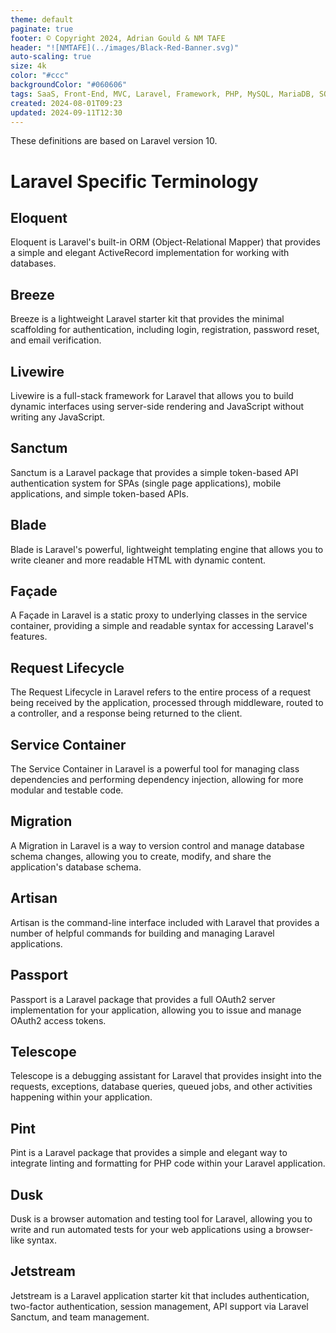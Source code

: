 ```yaml
---
theme: default
paginate: true
footer: © Copyright 2024, Adrian Gould & NM TAFE
header: "![NMTAFE](../images/Black-Red-Banner.svg)"
auto-scaling: true
size: 4k
color: "#ccc"
backgroundColor: "#060606"
tags: SaaS, Front-End, MVC, Laravel, Framework, PHP, MySQL, MariaDB, SQLite, Testing, Unit Testing, Feature Testing, PEST
created: 2024-08-01T09:23
updated: 2024-09-11T12:30
---
```


These definitions are based on Laravel version 10.

# Laravel Specific Terminology


## Eloquent

Eloquent is Laravel's built-in ORM (Object-Relational Mapper) that provides a simple and elegant ActiveRecord implementation for working with databases.

## Breeze

Breeze is a lightweight Laravel starter kit that provides the minimal scaffolding for authentication, including login, registration, password reset, and email verification.

## Livewire

Livewire is a full-stack framework for Laravel that allows you to build dynamic interfaces using server-side rendering and JavaScript without writing any JavaScript.

## Sanctum

Sanctum is a Laravel package that provides a simple token-based API authentication system for SPAs (single page applications), mobile applications, and simple token-based APIs.

## Blade

Blade is Laravel's powerful, lightweight templating engine that allows you to write cleaner and more readable HTML with dynamic content.

## Façade

A Façade in Laravel is a static proxy to underlying classes in the service container, providing a simple and readable syntax for accessing Laravel's features.

## Request Lifecycle

The Request Lifecycle in Laravel refers to the entire process of a request being received by the application, processed through middleware, routed to a controller, and a response being returned to the client.

## Service Container

The Service Container in Laravel is a powerful tool for managing class dependencies and performing dependency injection, allowing for more modular and testable code.

## Migration

A Migration in Laravel is a way to version control and manage database schema changes, allowing you to create, modify, and share the application's database schema.

## Artisan

Artisan is the command-line interface included with Laravel that provides a number of helpful commands for building and managing Laravel applications.

## Passport

Passport is a Laravel package that provides a full OAuth2 server implementation for your application, allowing you to issue and manage OAuth2 access tokens.

## Telescope

Telescope is a debugging assistant for Laravel that provides insight into the requests, exceptions, database queries, queued jobs, and other activities happening within your application.

## Pint

Pint is a Laravel package that provides a simple and elegant way to integrate linting and formatting for PHP code within your Laravel application.

## Dusk

Dusk is a browser automation and testing tool for Laravel, allowing you to write and run automated tests for your web applications using a browser-like syntax.

## Jetstream

Jetstream is a Laravel application starter kit that includes authentication, two-factor authentication, session management, API support via Laravel Sanctum, and team management.

